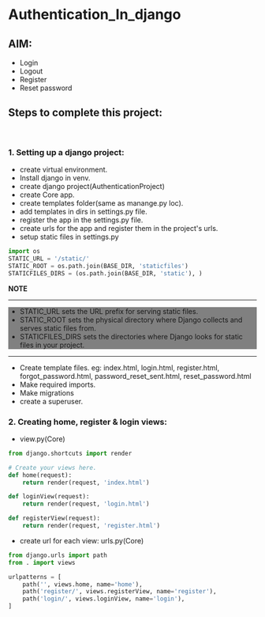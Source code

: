 # Authentication_In_django<br>

## **AIM:**
- Login
- Logout
- Register
- Reset password

## **Steps to complete this project:**
<br>

### **1. Setting up a django project:**
- create virtual environment.
- Install django in venv.
- create django project(AuthenticationProject)
- create Core app.
- create templates folder(same as manange.py loc).
- add templates in dirs in settings.py file.
- register the app in the settings.py file.
- create urls for the app and register them in the project's urls.
- setup static files in settings.py
```py
import os
STATIC_URL = '/static/'
STATIC_ROOT = os.path.join(BASE_DIR, 'staticfiles')
STATICFILES_DIRS = (os.path.join(BASE_DIR, 'static'), )
```

**NOTE**
<HR>
<div style='background-color:gray;'>

- STATIC_URL sets the URL prefix for serving static files.
- STATIC_ROOT sets the physical directory where Django collects and serves static files from.
- STATICFILES_DIRS sets the directories where Django looks for static files in your project.

</div>
<HR>
 
- Create template files. eg: index.html, login.html, register.html, forgot_password.html, password_reset_sent.html, reset_password.html
- Make required imports.
- Make migrations
- create a superuser.

### **2. Creating home, register & login views:**
- view.py(Core)
```py
from django.shortcuts import render

# Create your views here.
def home(request):
    return render(request, 'index.html')

def loginView(request):
    return render(request, 'login.html')

def registerView(request):
    return render(request, 'register.html')
```

- create url for each view: urls.py(Core)
```py
from django.urls import path
from . import views

urlpatterns = [
    path('', views.home, name='home'),
    path('register/', views.registerView, name='register'),
    path('login/', views.loginView, name='login'),
]
```